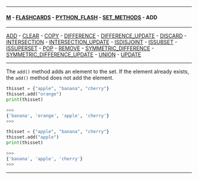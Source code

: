 
---

#### [M](https://github.com/ttltrk/TTT/blob/master/menu.md) - [FLASHCARDS](https://github.com/ttltrk/TTT/tree/master/FLASHCARDS/FLASHCARDS.md) - [PYTHON_FLASH](https://github.com/ttltrk/TTT/tree/master/FLASHCARDS/PYTHON_FLASH/PYTHON_FLASH.md) - [SET_METHODS](https://github.com/ttltrk/TTT/tree/master/FLASHCARDS/PYTHON_FLASH/SET_METHODS/SET_METHODS.md) - ADD

---

[ADD](https://github.com/ttltrk/TTT/tree/master/FLASHCARDS/PYTHON_FLASH/SET_METHODS/ADD.md) -
[CLEAR](https://github.com/ttltrk/TTT/tree/master/FLASHCARDS/PYTHON_FLASH/SET_METHODS/CLEAR.md) -
[COPY](https://github.com/ttltrk/TTT/tree/master/FLASHCARDS/PYTHON_FLASH/SET_METHODS/COPY.md) -
[DIFFERENCE](https://github.com/ttltrk/TTT/tree/master/FLASHCARDS/PYTHON_FLASH/SET_METHODS/DIFFERENCE.md) -
[DIFFERENCE_UPDATE](https://github.com/ttltrk/TTT/tree/master/FLASHCARDS/PYTHON_FLASH/SET_METHODS/DIFFERENCE_UPDATE.md) -
[DISCARD](https://github.com/ttltrk/TTT/tree/master/FLASHCARDS/PYTHON_FLASH/SET_METHODS/DISCARD.md) -
[INTERSECTION](https://github.com/ttltrk/TTT/tree/master/FLASHCARDS/PYTHON_FLASH/SET_METHODS/INTERSECTION.md) -
[INTERSECTION_UPDATE](https://github.com/ttltrk/TTT/tree/master/FLASHCARDS/PYTHON_FLASH/SET_METHODS/INTERSECTION_UPDATE.md) -
[ISDISJOINT](https://github.com/ttltrk/TTT/tree/master/FLASHCARDS/PYTHON_FLASH/SET_METHODS/ISDISJOINT.md) -
[ISSUBSET](https://github.com/ttltrk/TTT/tree/master/FLASHCARDS/PYTHON_FLASH/SET_METHODS/ISSUBSET.md) -
[ISSUPERSET](https://github.com/ttltrk/TTT/tree/master/FLASHCARDS/PYTHON_FLASH/SET_METHODS/ISSUPERSET.md) -
[POP](https://github.com/ttltrk/TTT/tree/master/FLASHCARDS/PYTHON_FLASH/SET_METHODS/POP.md) -
[REMOVE](https://github.com/ttltrk/TTT/tree/master/FLASHCARDS/PYTHON_FLASH/SET_METHODS/REMOVE.md) -
[SYMMETRIC_DIFFERENCE](https://github.com/ttltrk/TTT/tree/master/FLASHCARDS/PYTHON_FLASH/SET_METHODS/SYMMETRIC_DIFFERENCE.md) -
[SYMMETRIC_DIFFERENCE_UPDATE](https://github.com/ttltrk/TTT/tree/master/FLASHCARDS/PYTHON_FLASH/SET_METHODS/SYMMETRIC_DIFFERENCE_UPDATE.md) -
[UNION](https://github.com/ttltrk/TTT/tree/master/FLASHCARDS/PYTHON_FLASH/SET_METHODS/UNION.md) -
[UPDATE](https://github.com/ttltrk/TTT/tree/master/FLASHCARDS/PYTHON_FLASH/SET_METHODS/UPDATE.md)

---

The ```add()``` method adds an element to the set.
If the element already exists, the ```add()``` method does not add the element.

```py
thisset = {"apple", "banana", "cherry"}
thisset.add("orange")
print(thisset)

>>>
{'banana', 'orange', 'apple', 'cherry'}
>>>
```

```py
thisset = {"apple", "banana", "cherry"}
thisset.add("apple")
print(thisset)

>>>
{'banana', 'apple', 'cherry'}
>>>
```

---
